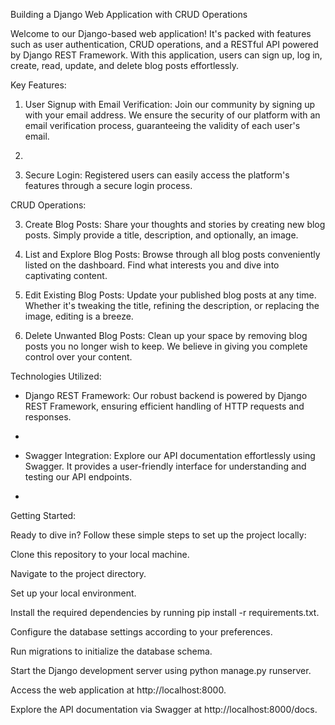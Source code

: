 Building a Django Web Application with CRUD Operations

Welcome to our Django-based web application! It's packed with features such as user authentication, CRUD operations, and a RESTful API powered by Django REST Framework. With this application, users can sign up, log in, create, read, update, and delete blog posts effortlessly.


Key Features:

1. User Signup with Email Verification: Join our community by signing up with your email address. We ensure the security of our platform with an email verification process, guaranteeing the validity of each user's email.
2. 

3. Secure Login: Registered users can easily access the platform's features through a secure login process.
   

CRUD Operations:


3. Create Blog Posts: Share your thoughts and stories by creating new blog posts. Simply provide a title, description, and optionally, an image.

4. List and Explore Blog Posts: Browse through all blog posts conveniently listed on the dashboard. Find what interests you and dive into captivating content.

5. Edit Existing Blog Posts: Update your published blog posts at any time. Whether it's tweaking the title, refining the description, or replacing the image, editing is a breeze.

6. Delete Unwanted Blog Posts: Clean up your space by removing blog posts you no longer wish to keep. We believe in giving you complete control over your content.


Technologies Utilized:


- Django REST Framework: Our robust backend is powered by Django REST Framework, ensuring efficient handling of HTTP requests and responses.
- 

- Swagger Integration: Explore our API documentation effortlessly using Swagger. It provides a user-friendly interface for understanding and testing our API endpoints.
- 

Getting Started:


Ready to dive in? Follow these simple steps to set up the project locally:


Clone this repository to your local machine.

Navigate to the project directory.

Set up your local environment.

Install the required dependencies by running pip install -r requirements.txt.

Configure the database settings according to your preferences.

Run migrations to initialize the database schema.

Start the Django development server using python manage.py runserver.

Access the web application at http://localhost:8000.

Explore the API documentation via Swagger at http://localhost:8000/docs.

